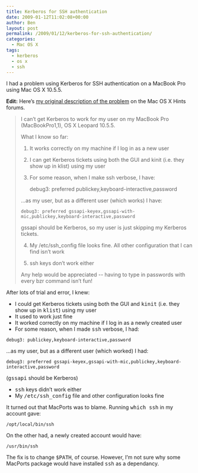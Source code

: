```yaml
---
title: Kerberos for SSH authentication
date: 2009-01-12T11:02:08+00:00
author: Ben
layout: post
permalink: /2009/01/12/kerberos-for-ssh-authentication/
categories:
  - Mac OS X
tags:
  - kerberos
  - os x
  - ssh
---
```

I had a problem using Kerberos for SSH authentication on a MacBook Pro using Mac OS X 10.5.5.

**Edit:** Here&#8217;s [my original description of the problem](http://hintsforums.macworld.com/showthread.php?t=97664) on the Mac OS X Hints forums.

> I can&#8217;t get Kerberos to work for my user on my MacBook Pro (MacBookPro1,1), OS X Leopard 10.5.5.
>
> What I know so far:
>
> 1) It works correctly on my machine if I log in as a new user
>
> 2) I can get Kerberos tickets using both the GUI and kinit (i.e. they show up in klist) using my user
>
> 3) For some reason, when I make ssh verbose, I have:
>
>     debug3: preferred publickey,keyboard-interactive,password
>
> ...as my user, but as a different user (which works) I have:
>
>     debug3: preferred gssapi-keyex,gssapi-with-mic,publickey,keyboard-interactive,password
>
> gssapi should be Kerberos, so my user is just skipping my Kerberos tickets.
>
> 4) My /etc/ssh_config file looks fine. All other configuration that I can find isn&#8217;t work
>
> 5) ssh keys don&#8217;t work either
>
> Any help would be appreciated -- having to type in passwords with every bzr command isn&#8217;t fun!

After lots of trial and error, I knew:

  * I could get Kerberos tickets using both the GUI and <kbd>kinit</kbd> (i.e. they show up in <kbd>klist</kbd>) using my user
  * It used to work just fine
  * It worked correctly on my machine if I log in as a newly created user
  * For some reason, when I made <kbd>ssh</kbd> verbose, I had:

```
debug3: publickey,keyboard-interactive,password
```

...as my user, but as a different user (which worked) I had:

```
debug3: preferred gssapi-keyex,gssapi-with-mic,publickey,keyboard-interactive,password
```

(<kbd>gssapi</kbd> should be Kerberos)

  * <kbd>ssh</kbd> keys didn&#8217;t work either
  * My <kbd>/etc/ssh_config</kbd> file and other configuration looks fine

It turned out that MacPorts was to blame. Running <kbd>which ssh</kbd> in my account gave:

```
/opt/local/bin/ssh
```

On the other had, a newly created account would have:

```
/usr/bin/ssh
```

The fix is to change <kbd>$PATH</kbd>, of course. However, I&#8217;m not sure why some MacPorts package would have installed <kbd>ssh</kbd> as a dependancy.
